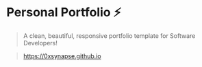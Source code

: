 # Personal Portfolio ⚡️ 
> A clean, beautiful, responsive portfolio template for Software Developers!

> https://0xsynapse.github.io
